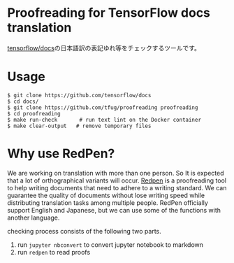# Proofreading for TensorFlow docs translation

[tensorflow/docs](https://github.com/tensorflow/docs)の日本語訳の表記ゆれ等をチェックするツールです。

# Usage

```
$ git clone https://github.com/tensorflow/docs
$ cd docs/
$ git clone https://github.com/tfug/proofreading proofreading
$ cd proofreading
$ make run-check       # run text lint on the Docker container
$ make clear-output   # remove temporary files
```

# Why use RedPen?

We are working on translation with more than one person. So It is expected that a lot of orthographical variants will occur.
[Redpen](http://redpen.cc/) is a proofreading tool to help writing documents that need to adhere to a writing standard. 
We can guarantee the quality of documents without lose writing speed while distributing translation tasks among multiple people.
RedPen officially support English and Japanese, but we can use some of the functions with another language.


checking process consists of the following two parts.
1. run `jupyter nbconvert` to convert jupyter notebook to markdown
2. run `redpen`  to read proofs
